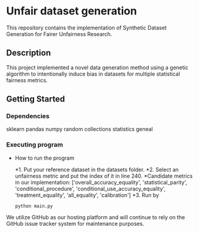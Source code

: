 # Unfair dataset generation

This repository contains the implementation of Synthetic Dataset Generation for Fairer Unfairness Research.


## Description
This project implemented a novel data generation method using a genetic algorithm to intentionally induce bias in datasets for multiple statistical fairness metrics.

## Getting Started

### Dependencies
sklearn
pandas
numpy
random
collections
statistics
geneal

### Executing program

* How to run the program

   *1. Put your reference dataset in the datasets folder.
   *2. Select an unfairness metric and put the index of it in line 240.
      *Candidate metrics in our implementation: ['overall_accuracy_equality', 'statistical_parity', 'conditional_procedure', 'conditional_use_accuracy_equality', 'treatment_equality', 'all_equality', 'calibration']
   *3. Run by
   ```
   python main.py
   ```




We utilize GitHub as our hosting platform and will continue to rely on the GitHub issue tracker system for maintenance purposes.
